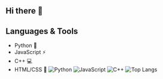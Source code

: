 ## Hi there 👋

## Languages & Tools
- Python 🐍
- JavaScript ⚡
- C++ 💻
- HTML/CSS 🎨
![Python](https://img.shields.io/badge/Python-3776AB?logo=python&logoColor=white)
![JavaScript](https://img.shields.io/badge/JavaScript-F7DF1E?logo=javascript&logoColor=black)
![C++](https://img.shields.io/badge/C++-00599C?logo=cplusplus&logoColor=white)
![Top Langs](https://github-readme-stats.vercel.app/api/top-langs/?username=YOUR_USERNAME)
